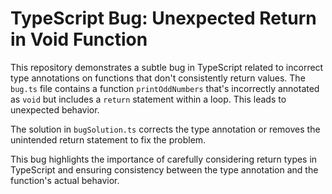 # TypeScript Bug: Unexpected Return in Void Function

This repository demonstrates a subtle bug in TypeScript related to incorrect type annotations on functions that don't consistently return values.  The `bug.ts` file contains a function `printOddNumbers` that's incorrectly annotated as `void` but includes a `return` statement within a loop. This leads to unexpected behavior.

The solution in `bugSolution.ts` corrects the type annotation or removes the unintended return statement to fix the problem.

This bug highlights the importance of carefully considering return types in TypeScript and ensuring consistency between the type annotation and the function's actual behavior.